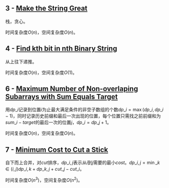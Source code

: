 ## 3 - [Make the String Great](https://leetcode.com/contest/weekly-contest-201/problems/make-the-string-great/)

栈，贪心。

时间复杂度$O(n)$，空间复杂度$O(n)$。

## 4 - [Find kth bit in nth Binary String](https://leetcode.com/contest/weekly-contest-201/problems/find-kth-bit-in-nth-binary-string/)

从上往下递推。

时间复杂度$O(n)$，空间复杂度$O(1)$。

## 6 - [Maximum Number of Non-overlaping Subarrays with Sum Equals Target](https://leetcode.com/contest/weekly-contest-201/problems/maximum-number-of-non-overlapping-subarrays-with-sum-equals-target/)

用$dp\_i$记录到位置$i$为止最大满足条件的非空子数组的个数$dp\_i = \max(dp\_i, dp\_{i - 1})$，同时记录历史前缀和最后一次出现的位置，每个位置只需找之前前缀和为$sum\_i - target$的最后一次的位置$j$，$dp\_i = dp\_j + 1$。

时间复杂度$O(n)$，空间复杂度$O(n)$。

## 7 - [Minimum Cost to Cut a Stick](https://leetcode.com/contest/weekly-contest-201/problems/minimum-cost-to-cut-a-stick/)

自下而上合并，对$cut$排序，$dp\_{i,j}$表示从$i$到$j$需要的最小$cost$。$dp\_{i,j} = \min\_{k \in (i, j)} dp\_{i,k} + dp\_{k,j} + cut\_j - cut\_i$。

时间复杂度$O(n^3)$，空间复杂度$O(n^2)$。
